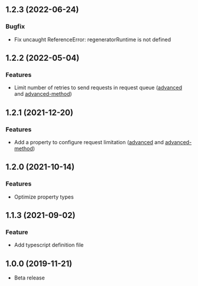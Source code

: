 <a name="1.2.3"></a>
## 1.2.3 (2022-06-24)

### Bugfix

* Fix uncaught ReferenceError: regeneratorRuntime is not defined

<a name="1.2.2"></a>
## 1.2.2 (2022-05-04)

### Features

* Limit number of retries to send requests in request queue ([advanced](https://documentation.mapp.com/latest/en/vue-15741417.html#id-.SMPVuev1.0-advanced) and [advanced-method](https://documentation.mapp.com/latest/en/vue-15741417.html#id-.SMPVuev1.0-advanced-method))

<a name="1.2.1"></a>
## 1.2.1 (2021-12-20)

### Features

* Add a property to configure request limitation ([advanced](https://documentation.mapp.com/latest/en/vue-15741417.html#id-.SMPVuev1.0-advanced) and [advanced-method](https://documentation.mapp.com/latest/en/vue-15741417.html#id-.SMPVuev1.0-advanced-method))

<a name="1.2.0"></a>
## 1.2.0 (2021-10-14)

### Features

* Optimize property types

<a name="1.1.0"></a>
## 1.1.3 (2021-09-02)

### Feature

* Add typescript definition file

<a name="1.0.0"></a>
## 1.0.0 (2019-11-21)

* Beta release
